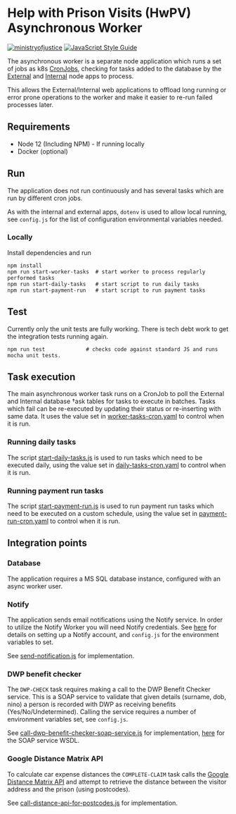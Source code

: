 # Help with Prison Visits (HwPV) Asynchronous Worker

[![ministryofjustice](https://circleci.com/gh/ministryofjustice/help-with-prison-visits-asynchronous-worker.svg?style=svg)](https://circleci.com/gh/ministryofjustice/help-with-prison-visits-asynchronous-worker) [![JavaScript Style Guide](https://img.shields.io/badge/code%20style-standard-brightgreen.svg)](http://standardjs.com/)

The asynchronous worker is a separate node application which runs a set of jobs as k8s [CronJobs](https://kubernetes.io/docs/concepts/workloads/controllers/cron-jobs/), checking for tasks added to the database by the [External](https://github.com/ministryofjustice/help-with-prison-visits-external) and [Internal](https://github.com/ministryofjustice/help-with-prison-visits-external) node apps to process.

This allows the External/Internal web applications to offload long running or error prone operations to the worker and make it easier to re-run failed processes later.

## Requirements

* Node 12 (Including NPM) - If running locally
* Docker (optional)

## Run

The application does not run continuously and has several tasks which are run by different cron jobs.

As with the internal and external apps, `dotenv` is used to allow local running, see `config.js` for the list of configuration environmental variables needed.

### Locally
Install dependencies and run

```
npm install
npm run start-worker-tasks  # start worker to process regularly performed tasks
npm run start-daily-tasks   # start script to run daily tasks
npm run start-payment-run   # start script to run payment tasks
```

## Test

Currently only the unit tests are fully working. There is tech debt work to get the integration tests running again.

```
npm run test             # checks code against standard JS and runs mocha unit tests.
```

## Task execution

The main asynchronous worker task runs on a CronJob to poll the External and Internal database †ask tables for tasks to execute in batches. Tasks which fail can be re-executed by updating their status or re-inserting with same data. It uses the value set in [worker-tasks-cron.yaml](https://github.com/ministryofjustice/help-with-prison-visits-asynchronous-worker/blob/main/helm_deploy/help-with-prison-visits-asynchronous-worker/templates/worker-tasks-cron.yaml) to control when it is run.

### Running daily tasks

The script [start-daily-tasks.js](https://github.com/ministryofjustice/help-with-prison-visits-asynchronous-worker/blob/main/start-daily-tasks.js) is used to run tasks which need to be executed daily, using the value set in [daily-tasks-cron.yaml](https://github.com/ministryofjustice/help-with-prison-visits-asynchronous-worker/blob/main/helm_deploy/help-with-prison-visits-asynchronous-worker/templates/daily-tasks-cron.yaml) to control when it is run.

### Running payment run tasks

The script [start-payment-run.js](https://github.com/ministryofjustice/help-with-prison-visits-asynchronous-worker/blob/main/start-payment-run.js) is used to run payment run tasks which need to be executed on a custom schedule, using the value set in [payment-run-cron.yaml](https://github.com/ministryofjustice/help-with-prison-visits-asynchronous-worker/blob/main/helm_deploy/help-with-prison-visits-asynchronous-worker/templates/payment-run-cron.yaml) to control when it is run.

## Integration points

### Database

The application requires a MS SQL database instance, configured with an async worker user.

### Notify

The application sends email notifications using the Notify service. In order to utilize the Notify Worker you will need Notify credentials. See [here](https://www.gov.uk/government/publications/govuk-notify/govuk-notify) for details on setting up a Notify account, and `config.js` for the environment variables to set.

See [send-notification.js](https://github.com/ministryofjustice/help-with-prison-visits-asynchronous-worker/blob/main/app/services/notify/send-notification.js) for implementation.

### DWP benefit checker

The `DWP-CHECK` task requires making a call to the DWP Benefit Checker service. This is a SOAP service to validate that given details (surname, dob, nino) a person is recorded with DWP as receiving benefits (Yes/No/Undetermined). Calling the service requires a number of environment variables set, see `config.js`.

See [call-dwp-benefit-checker-soap-service.js](https://github.com/ministryofjustice/help-with-prison-visits-asynchronous-worker/blob/main/app/services/benefit-checker/call-dwp-benefit-checker-soap-service.js) for implementation, [here](https://github.com/ministryofjustice/help-with-prison-visits-asynchronous-worker/blob/main/app/services/benefit-checker/BenefitChecker.wsdl) for the SOAP service WSDL.

### Google Distance Matrix API

To calculate car expense distances the `COMPLETE-CLAIM` task calls the [Google Distance Matrix API](https://developers.google.com/maps/documentation/distance-matrix/) and attempt to retrieve the distance between the visitor address and the prison (using postcodes).

See [call-distance-api-for-postcodes.js](https://github.com/ministryofjustice/help-with-prison-visits-asynchronous-worker/blob/main/app/services/distance-checker/call-distance-api-for-postcodes.js) for implementation.
